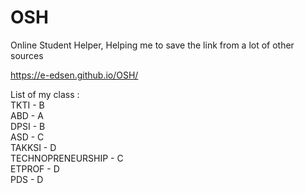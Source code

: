 # OSH

Online Student Helper, Helping me to save the link from a lot of other sources

https://e-edsen.github.io/OSH/

List of my class :\
TKTI - B\
ABD - A\
DPSI - B\
ASD - C\
TAKKSI - D\
TECHNOPRENEURSHIP - C\
ETPROF - D\
PDS - D